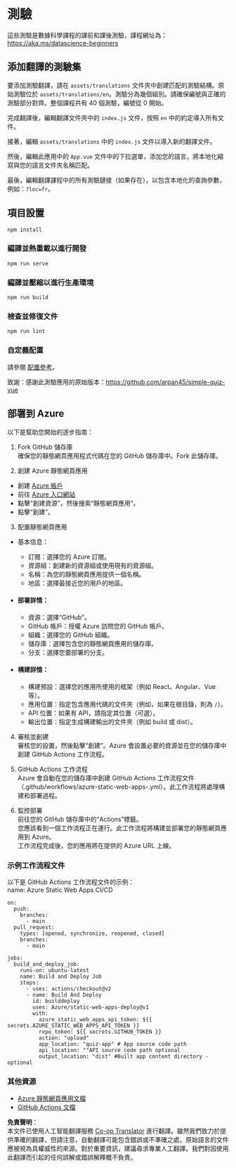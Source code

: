 <!--
CO_OP_TRANSLATOR_METADATA:
{
  "original_hash": "e92c33ea498915a13c9aec162616db18",
  "translation_date": "2025-08-24T13:14:56+00:00",
  "source_file": "quiz-app/README.md",
  "language_code": "hk"
}
-->
# 測驗

這些測驗是數據科學課程的課前和課後測驗，課程網址為：https://aka.ms/datascience-beginners

## 添加翻譯的測驗集

要添加測驗翻譯，請在 `assets/translations` 文件夾中創建匹配的測驗結構。原始測驗位於 `assets/translations/en`。測驗分為幾個組別。請確保編號與正確的測驗部分對齊。整個課程共有 40 個測驗，編號從 0 開始。

完成翻譯後，編輯翻譯文件夾中的 `index.js` 文件，按照 `en` 中的約定導入所有文件。

接著，編輯 `assets/translations` 中的 `index.js` 文件以導入新的翻譯文件。

然後，編輯此應用中的 `App.vue` 文件中的下拉選單，添加您的語言。將本地化縮寫與您的語言文件夾名稱匹配。

最後，編輯翻譯課程中的所有測驗鏈接（如果存在），以包含本地化的查詢參數，例如：`?loc=fr`。

## 項目設置

```
npm install
```

### 編譯並熱重載以進行開發

```
npm run serve
```

### 編譯並壓縮以進行生產環境

```
npm run build
```

### 檢查並修復文件

```
npm run lint
```

### 自定義配置

請參閱 [配置參考](https://cli.vuejs.org/config/)。

致謝：感謝此測驗應用的原始版本：https://github.com/arpan45/simple-quiz-vue

## 部署到 Azure

以下是幫助您開始的逐步指南：

1. Fork GitHub 儲存庫  
確保您的靜態網頁應用程式代碼在您的 GitHub 儲存庫中。Fork 此儲存庫。

2. 創建 Azure 靜態網頁應用  
- 創建 [Azure 帳戶](http://azure.microsoft.com)  
- 前往 [Azure 入口網站](https://portal.azure.com)  
- 點擊“創建資源”，然後搜索“靜態網頁應用”。  
- 點擊“創建”。

3. 配置靜態網頁應用  
- 基本信息：  
  - 訂閱：選擇您的 Azure 訂閱。  
  - 資源組：創建新的資源組或使用現有的資源組。  
  - 名稱：為您的靜態網頁應用提供一個名稱。  
  - 地區：選擇最接近您的用戶的地區。

- #### 部署詳情：  
  - 資源：選擇“GitHub”。  
  - GitHub 帳戶：授權 Azure 訪問您的 GitHub 帳戶。  
  - 組織：選擇您的 GitHub 組織。  
  - 儲存庫：選擇包含您的靜態網頁應用的儲存庫。  
  - 分支：選擇您要部署的分支。

- #### 構建詳情：  
  - 構建預設：選擇您的應用所使用的框架（例如 React、Angular、Vue 等）。  
  - 應用位置：指定包含應用代碼的文件夾（例如，如果在根目錄，則為 `/`）。  
  - API 位置：如果有 API，請指定其位置（可選）。  
  - 輸出位置：指定生成構建輸出的文件夾（例如 build 或 dist）。

4. 審核並創建  
審核您的設置，然後點擊“創建”。Azure 會設置必要的資源並在您的儲存庫中創建 GitHub Actions 工作流程。

5. GitHub Actions 工作流程  
Azure 會自動在您的儲存庫中創建 GitHub Actions 工作流程文件（.github/workflows/azure-static-web-apps-<name>.yml）。此工作流程將處理構建和部署過程。

6. 監控部署  
前往您的 GitHub 儲存庫中的“Actions”標籤。  
您應該看到一個工作流程正在運行。此工作流程將構建並部署您的靜態網頁應用到 Azure。  
工作流程完成後，您的應用將在提供的 Azure URL 上線。

### 示例工作流程文件

以下是 GitHub Actions 工作流程文件的示例：  
name: Azure Static Web Apps CI/CD  
```
on:
  push:
    branches:
      - main
  pull_request:
    types: [opened, synchronize, reopened, closed]
    branches:
      - main

jobs:
  build_and_deploy_job:
    runs-on: ubuntu-latest
    name: Build and Deploy Job
    steps:
      - uses: actions/checkout@v2
      - name: Build And Deploy
        id: builddeploy
        uses: Azure/static-web-apps-deploy@v1
        with:
          azure_static_web_apps_api_token: ${{ secrets.AZURE_STATIC_WEB_APPS_API_TOKEN }}
          repo_token: ${{ secrets.GITHUB_TOKEN }}
          action: "upload"
          app_location: "quiz-app" # App source code path
          api_location: ""API source code path optional
          output_location: "dist" #Built app content directory - optional
```

### 其他資源  
- [Azure 靜態網頁應用文檔](https://learn.microsoft.com/azure/static-web-apps/getting-started)  
- [GitHub Actions 文檔](https://docs.github.com/actions/use-cases-and-examples/deploying/deploying-to-azure-static-web-app)  

**免責聲明**：  
本文件已使用人工智能翻譯服務 [Co-op Translator](https://github.com/Azure/co-op-translator) 進行翻譯。雖然我們致力於提供準確的翻譯，但請注意，自動翻譯可能包含錯誤或不準確之處。原始語言的文件應被視為具權威性的來源。對於重要資訊，建議尋求專業人工翻譯。我們對因使用此翻譯而引起的任何誤解或錯誤解釋概不負責。